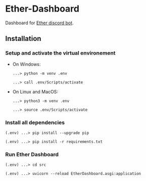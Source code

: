 # Ether-Dashboard
Dashboard for [Ether discord bot](https://github.com/holy-tanuki/Ether-Bot).

## Installation

### Setup and activate the virtual environement

- On Windows:
  ```
  ...> python -m venv .env
  ``` 
  ```
  ...> call .env/Scripts/activate
  ```

- On Linux and MacOS:
  ```
  ...> python3 -m venv .env
  ```
  ```
  ...> source .env/Scripts/activate
  ```

### Install all dependencies

```
(.env) ...> pip install --upgrade pip
``` 
```
(.env) ...> pip install -r requirements.txt
```

### Run Ether Dashboard

```
(.env) ...> cd src
```
```
(.env) ...> uvicorn --reload EtherDashboard.asgi:application
```